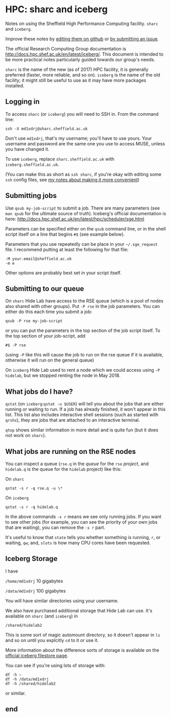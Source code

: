 # HPC: sharc and iceberg

Notes on using the Sheffield High Performance Computing facility. `sharc` and `iceberg`.

Improve these notes by [editing them on github](https://github.com/hidelab/iceberg) or [by submitting an issue](https://github.com/hidelab/iceberg/issues).

The official Research Computing Group documentation is http://docs.hpc.shef.ac.uk/en/latest/iceberg/.
This document is intended to be more practical notes particularly guided towards our group's needs.

`sharc` is the name of the new (as of 2017) HPC facility, it is generally preferred (faster, more reliable, and so on).
`iceberg` is the name of the old facility; it might still be useful to use as it may have more packages installed.

## Logging in

To access `sharc` (or `iceberg`) you will need to SSH in.
From the command line:

    ssh -X md1xdrj@sharc.sheffield.ac.uk
    
Don't use `md1xdrj`, that's my username; you'll have to use yours.
Your username and password are the same one you use to access MUSE, unless you have changed it.

To use `iceberg`, replace `sharc.sheffield.ac.uk` with `iceberg.sheffield.ac.uk`.

(You can make this as short as `ssh sharc`, if you're okay with editing some `ssh` config files, see [my notes about making it more convenient](ssh.md))


## Submitting jobs

Use `qsub my-job-script` to submit a job.
There are many parameters (see `man qsub` for the ultimate source of truth).
Iceberg's official documentation is here: http://docs.hpc.shef.ac.uk/en/latest/hpc/scheduler/sge.html

Parameters can be specified either on the `qsub` command line,
or in the shell script itself on a line that begins `#$` (see example below).

Parameters that you use repeatedly can be place in your `~/.sge_request` file.
I recommend putting at least the following for that file:

    -M your.email@sheffield.ac.uk
    -m e

Other options are probably best set in your script itself.

## Submitting to our queue

On `sharc` Hide Lab have access to the RSE queue (which is a pool of nodes also shared with other groups).
Put `-P rse` in the job parameters.
You can either do this each time you submit a job:

    qsub -P rse my-job-script

or you can put the parameters in the top section of the job script itself.
To the top section of your job-script, add

    #$ -P rse
    
(using `-P` like this will cause the job to run on the rse queue if it is available,
otherwise it will run on the general queue)

On `iceberg` Hide Lab used to rent a node which we could access using `-P hidelab`, but we stopped renting the node in May 2018.

## What jobs do I have?

`qstat` (on `iceberg`:`qstat -u $USER`) will tell you about the jobs that are either running or waiting to run.
If a job has already finished, it won't appear in this list.
This list also includes interactive shell sessions (such as started with `qrshx`), they are jobs that are attached to an interactive terminal.

`qtop` shows similar information in more detail and is quite fun (but it does not work on `sharc`).

## What jobs are running on the RSE nodes

You can inspect a queue (`rse.q` in the _queue_ for the `rse` _project_, and `hidelab.q` is the queue for the `hidelab` project) like this:

On `sharc`

    qstat -s r -q rse.q -u \*

On `iceberg`

    qstat -s r -q hidelab.q
    
In the above commands `-s r` means we see only running jobs.
If you want to see other jobs (for example, you can see the priority of your own jobs that are waiting),
you can remove the `-s r` part.

It's useful to know that `state` tells you whether something is running, `r`, or waiting, `qw`;
and, `slots` is how many CPU cores have been requested.
    
## Iceberg Storage

I have

`/home/md1xdrj` 10 gigabytes

`/data/md1xdrj` 100 gigabytes

You will have similar directories using your username.

We also have purchased additional storage that Hide Lab can use.
It's available on `sharc` (and `iceberg`) in

    /shared/hidelab2
    
This is some sort of magic automount directory, so it doesn't appear in `ls` and so on until you explcitly `cd` to it or use it.

More information about the difference sorts of storage is available on the [official iceberg filestore page](http://docs.hpc.shef.ac.uk/en/latest/iceberg/filestore.html).

You can see if you're using lots of storage with:

    df -h ~
    df -h /data/md1xdrj
    df -h /shared/hidelab2
    
or similar.

## end
